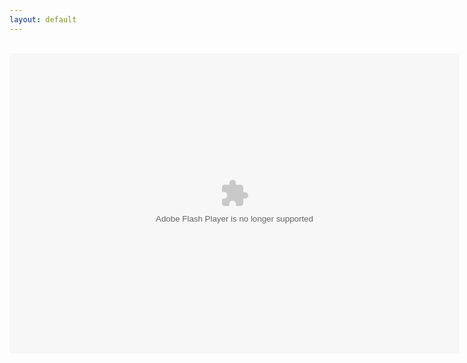 ```yaml
---
layout: default
---
```

<title>FPA: World 1 Enhanced</title>
<head><script src="../Ruffle/ruffle.js"></script></head>
<div align="center">
<br />
<object align="middle" data="../FPAW1M.swf" height="480" type="application/x-shockwave-flash" width="720"></object>
